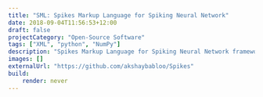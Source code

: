 ```yaml
---
title: "SML: Spikes Markup Language for Spiking Neural Network"
date: 2018-09-04T11:56:53+12:00
draft: false
projectCategory: "Open-Source Software"
tags: ["XML", "python", "NumPy"]
description: "Spikes Markup Language for Spiking Neural Network framework - Spikes."
images: []
externalUrl: "https://github.com/akshaybabloo/Spikes"
build:
    render: never
---
```

